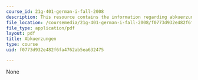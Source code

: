 ```yaml
---
course_id: 21g-401-german-i-fall-2008
description: This resource contains the information regarding abkuerzungen.
file_location: /coursemedia/21g-401-german-i-fall-2008/f0773d932e482f6fa4762ab5ea632475_MIT21G_401F08_abkuerzu.pdf
file_type: application/pdf
layout: pdf
title: Abkuerzungen
type: course
uid: f0773d932e482f6fa4762ab5ea632475

---
```

None
